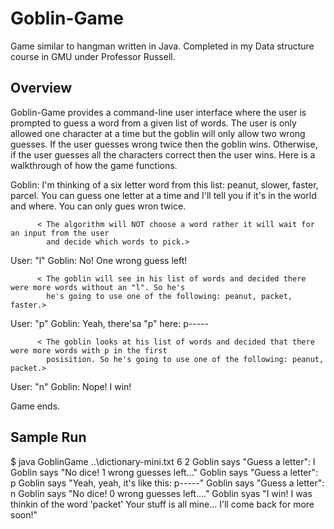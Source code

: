# Goblin-Game
Game similar to hangman written in Java. 
Completed in my Data structure course in GMU under Professor Russell.

## Overview
Goblin-Game provides a command-line user interface where the user is prompted to guess a word from a given list of words. The user is only allowed one character at a time but the goblin will only allow two wrong guesses. If the user guesses wrong twice then the goblin wins. Otherwise, if the user guesses all the characters correct then the user wins. Here is a walkthrough of how the game functions.

Goblin:   I'm thinking of a six letter word from this list: peanut, slower, faster, parcel. 
          You can guess one letter at a time and I'll tell you if it's in the world and where. 
          You can only gues wron twice.
          
          < The algorithm will NOT choose a word rather it will wait for an input from the user
            and decide which words to pick.>
User:     "l" 
Goblin:   No! One wrong guess left!
          
          < The goblin will see in his list of words and decided there were more words without an "l". So he's
            he's going to use one of the following: peanut, packet, faster.>
            
User:     "p"
Goblin:   Yeah, there'sa "p" here: p-----

          < The goblin looks at his list of words and decided that there were more words with p in the first
            posisition. So he's going to use one of the following: peanut, packet.>
            
User:     "n"
Goblin:   Nope! I win!

Game ends.

## Sample Run
$ java GoblinGame ..\dictionary-mini.txt 6 2
Goblin says "Guess a letter": l
Goblin says "No dice! 1 wrong guesses left..."
Goblin says "Guess a letter": p
Goblin says "Yeah, yeah, it's like this: p-----"
Goblin says "Guess a letter": n
Goblin says "No dice! 0 wrong guesses left...."
Goblin syas "I win! I was thinkin of the word 'packet'
Your stuff is all mine... I'll come back for more soon!"

